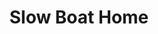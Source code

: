 ---
title:          Slow Boat Home

names:
  chinese:      情越海岸線
  previous:     Love Exceeds the Coastline
genre:          modern
episodes:       25
broadcast:
  start:        2013-05-13
  end:          2013-06-14
producer:       Leung Choi-Yuen
starring:       Raymond Wong, Ruco Chan, Aimee Chan, <mark>Selena Lee</mark>, Elaine Yiu, Matt Yeung, Cilla Lok
synopsis:       CHEUNG PO-SANG (Raymond Wong), who was born and raised in Cheung Chau, is a man with grandiose aims but puny talents, putting the seafood restaurant run by his father CHEUNG SING-MUI (Elliot Yue) out of business. Po Sang feels down-hearted, his close associate CHENG PO-PO (Aimee Chan), a female TV producer, remains steadfast with loyalty to him, fighting with him side-by-side all along. Even when Po Sang suffers from a fracture due to a boating accident and becomes physically disabled, Po-Po is willing to push the wheelchair for him. On the other hand, KWOK HEI-MAN (Selena Lee) gives up her own career all of a sudden and returns to Cheung Chau, helping her mother IP WING-SHAN (Susan Tse) run the holiday home rental business. It turns out that Hei-Man has secretly joined hands with some outsiders, planning to develop a hotel conglomerate. Hei Man also attempts to have an affair with Po-Sang, trying to make Po-Po go away. What Hei Man has done is noticed by her first love CHING LAI-WING (Ruco Chan), who cannot put up with it, as such, he and Po-Po become fellow sufferers, commiserating with each other. As Po-Po is about to give up verifying her parentage and return to the USA, unexpectedly, a sudden reversal of the holiday home acquisition process occurs…
role:           lead

characters:
  -
    fullname:       Kwok Hei-Man (Heidi)
    altname:        Man Lui
    age:            28
    identity:       CEO at holiday hostel
    appearance:     2-25
---